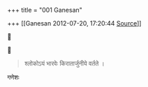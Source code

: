 +++
title = "001 Ganesan"

+++
[[Ganesan	2012-07-20, 17:20:44 [Source](https://groups.google.com/g/bvparishat/c/ia7S9Gd_dzY)]]







> 
> > 
> >   
> श्लोकोऽयं भारवेः किरातार्जुनीये वर्तते ।  
> > 
> > 

गणेशः  

